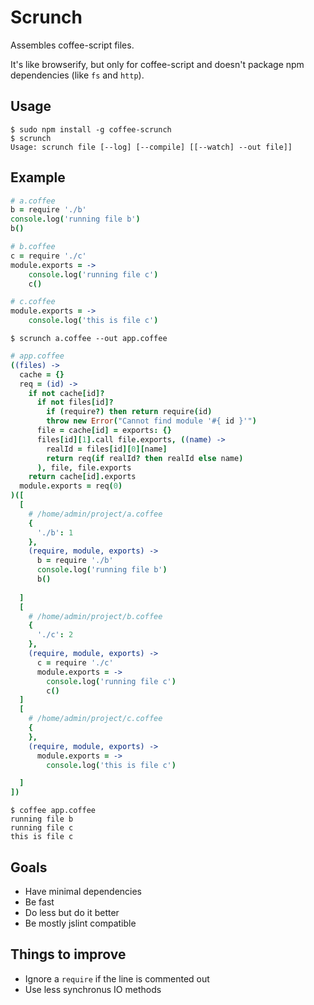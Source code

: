 # Scrunch

Assembles coffee-script files.

It's like browserify, but only for coffee-script and doesn't package npm
dependencies (like `fs` and `http`).

## Usage

```
$ sudo npm install -g coffee-scrunch
$ scrunch
Usage: scrunch file [--log] [--compile] [[--watch] --out file]]
```

## Example

```coffeescript
# a.coffee
b = require './b'
console.log('running file b')
b()
```

```coffeescript
# b.coffee
c = require './c'
module.exports = ->
    console.log('running file c')
    c()
```

```coffeescript
# c.coffee
module.exports = ->
    console.log('this is file c')
```

```
$ scrunch a.coffee --out app.coffee
```

```coffeescript
# app.coffee
((files) ->
  cache = {}
  req = (id) ->
    if not cache[id]?
      if not files[id]?
        if (require?) then return require(id)
        throw new Error("Cannot find module '#{ id }'")
      file = cache[id] = exports: {}
      files[id][1].call file.exports, ((name) ->
        realId = files[id][0][name]
        return req(if realId? then realId else name)
      ), file, file.exports
    return cache[id].exports
  module.exports = req(0)
)([
  [
    # /home/admin/project/a.coffee
    {
      './b': 1
    },
    (require, module, exports) ->
      b = require './b'
      console.log('running file b')
      b()
      
  ]
  [
    # /home/admin/project/b.coffee
    {
      './c': 2
    },
    (require, module, exports) ->
      c = require './c'
      module.exports = ->
        console.log('running file c')
        c()
  ]
  [
    # /home/admin/project/c.coffee
    {
    },
    (require, module, exports) ->
      module.exports = ->
        console.log('this is file c')

  ]
])
```

```
$ coffee app.coffee
running file b
running file c
this is file c
```

## Goals

- Have minimal dependencies
- Be fast
- Do less but do it better
- Be mostly jslint compatible

## Things to improve

- Ignore a `require` if the line is commented out
- Use less synchronus IO methods
